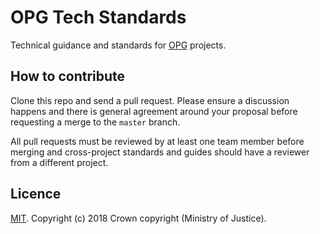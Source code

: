 # OPG Tech Standards

Technical guidance and standards for [OPG](https://www.gov.uk/government/organisations/office-of-the-public-guardian) projects.

## How to contribute

Clone this repo and send a pull request. Please ensure a discussion happens and there is general agreement around your proposal before requesting a merge to the `master` branch.

All pull requests must be reviewed by at least one team member before merging and cross-project standards and guides should have a reviewer from a different project.

## Licence

[MIT](https://opensource.org/licenses/MIT). Copyright (c) 2018 Crown copyright (Ministry of Justice).